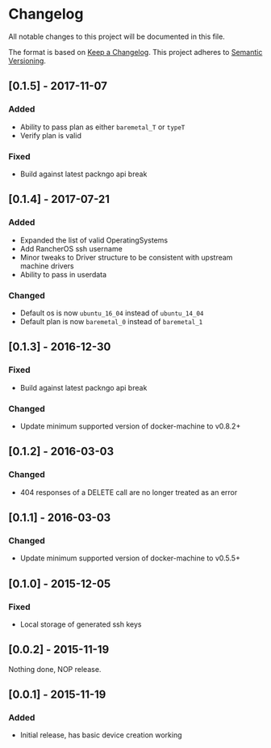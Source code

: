# Changelog
All notable changes to this project will be documented in this file.

The format is based on [Keep a Changelog](http://keepachangelog.com/en/1.0.0/).
This project adheres to [Semantic Versioning](http://semver.org/spec/v2.0.0.html).


## [0.1.5] - 2017-11-07
### Added
- Ability to pass plan as either `baremetal_T` or `typeT`
- Verify plan is valid

### Fixed
- Build against latest packngo api break

## [0.1.4] - 2017-07-21
### Added
- Expanded the list of valid OperatingSystems
- Add RancherOS ssh username
- Minor tweaks to Driver structure to be consistent with upstream machine drivers
- Ability to pass in userdata

### Changed
- Default os is now `ubuntu_16_04` instead of `ubuntu_14_04`
- Default plan is now `baremetal_0` instead of `baremetal_1`

## [0.1.3] - 2016-12-30
### Fixed
- Build against latest packngo api break

### Changed
- Update minimum supported version of docker-machine to v0.8.2+

## [0.1.2] - 2016-03-03
### Changed
- 404 responses of a DELETE call are no longer treated as an error

## [0.1.1] - 2016-03-03
### Changed
- Update minimum supported version of docker-machine to v0.5.5+

## [0.1.0] - 2015-12-05
### Fixed
- Local storage of generated ssh keys

## [0.0.2] - 2015-11-19
Nothing done, NOP release.

## [0.0.1] - 2015-11-19
### Added
- Initial release, has basic device creation working
